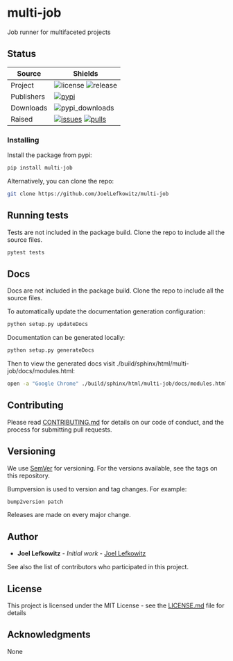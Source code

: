 # multi-job

Job runner for multifaceted projects

## Status

| Source     | Shields                                                        |
| ---------- | -------------------------------------------------------------- |
| Project    | ![license][license] ![release][release]                        |
| Publishers | [![pypi][pypi]][pypi_link]                                     |
| Downloads  | ![pypi_downloads][pypi_downloads]                              |
| Raised     | [![issues][issues]][issues_link] [![pulls][pulls]][pulls_link] |

[license]: https://img.shields.io/github/license/joellefkowitz/multi-job
[release]: https://img.shields.io/github/v/tag/joellefkowitz/multi-job
[pypi]: https://img.shields.io/pypi/v/multi-job "PyPi"
[pypi_link]: https://pypi.org/project/multi-job
[python_version]: https://img.shields.io/pypi/pyversions/multi-job
[pypi_downloads]: https://img.shields.io/pypi/dw/multi-job
[issues]: https://img.shields.io/github/issues/joellefkowitz/multi-job "Issues"
[issues_link]: https://github.com/JoelLefkowitz/multi-job/issues
[pulls]: https://img.shields.io/github/issues-pr/joellefkowitz/multi-job "Pull requests"
[pulls_link]: https://github.com/JoelLefkowitz/multi-job/pulls

### Installing

Install the package from pypi:

```bash
pip install multi-job
```

Alternatively, you can clone the repo:

```bash
git clone https://github.com/JoelLefkowitz/multi-job
```

## Running tests

Tests are not included in the package build. Clone the repo to include all the source files.

```bash
pytest tests
```

## Docs

Docs are not included in the package build. Clone the repo to include all the source files.

To automatically update the documentation generation configuration:

```bash
python setup.py updateDocs
```

Documentation can be generated locally:

```bash
python setup.py generateDocs
```

Then to view the generated docs visit ./build/sphinx/html/multi-job/docs/modules.html:

```bash
open -a "Google Chrome" ./build/sphinx/html/multi-job/docs/modules.html
```

## Contributing

Please read [CONTRIBUTING.md](CONTRIBUTING.md) for details on our code of conduct, and the process for submitting pull requests.

## Versioning

We use [SemVer](http://semver.org/) for versioning. For the versions available, see the tags on this repository.

Bumpversion is used to version and tag changes.
For example:

```bash
bump2version patch
```

Releases are made on every major change.

## Author

- **Joel Lefkowitz** - _Initial work_ - [Joel Lefkowitz](JoelLefkowitz)

See also the list of contributors who participated in this project.

## License

This project is licensed under the MIT License - see the [LICENSE.md](LICENSE.md) file for details

## Acknowledgments

None
